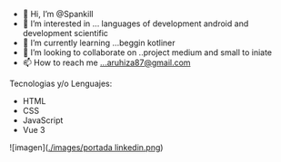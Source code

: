 - 👋 Hi, I’m @Spankill
- 👀 I’m interested in ... languages of development android and development scientific 
- 🌱 I’m currently learning ...beggin kotliner
- 💞️ I’m looking to collaborate on ..project medium and small to iniate
- 📫 How to reach me ...aruhiza87@gmail.com

<!---
Spankill/Spankill is a ✨ special ✨ repository because its `README.md` (this file) appears on your GitHub profile.
You can click the Preview link to take a look at your changes.
--->
Tecnologias y/o Lenguajes:
- HTML
- CSS
- JavaScript
- Vue 3

![imagen]([./images/portada linkedin.png](https://github.com/Spankill/Spankill/blob/main/images/portada%20linkedin.png))
  
